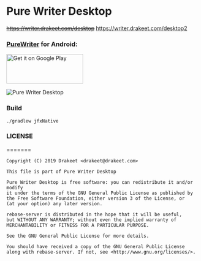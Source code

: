 # Pure Writer Desktop

~~https://writer.drakeet.com/desktop~~
https://writer.drakeet.com/desktop2

### [PureWriter](https://play.google.com/store/apps/details?id=com.drakeet.purewriter) for Android:

<a href='https://play.google.com/store/apps/details?id=com.drakeet.purewriter&utm_source=global_co&utm_medium=prtnr&utm_content=Mar2515&utm_campaign=PartBadge&pcampaignid=MKT-Other-global-all-co-prtnr-py-PartBadge-Mar2515-1'><img alt='Get it on Google Play' src='https://play.google.com/intl/en_us/badges/images/generic/en_badge_web_generic.png' width=200 height=77/></a>

![Pure Writer Desktop](https://user-images.githubusercontent.com/5214214/115110118-57bb0e00-9fac-11eb-9270-2d83502405a3.png)

### Build

```
./gradlew jfxNative
```

### LICENSE

=======

    Copyright (C) 2019 Drakeet <drakeet@drakeet.com>

    This file is part of Pure Writer Desktop

    Pure Writer Desktop is free software: you can redistribute it and/or modify
    it under the terms of the GNU General Public License as published by
    the Free Software Foundation, either version 3 of the License, or
    (at your option) any later version.

    rebase-server is distributed in the hope that it will be useful,
    but WITHOUT ANY WARRANTY; without even the implied warranty of
    MERCHANTABILITY or FITNESS FOR A PARTICULAR PURPOSE.

    See the GNU General Public License for more details.

    You should have received a copy of the GNU General Public License
    along with rebase-server. If not, see <http://www.gnu.org/licenses/>.
